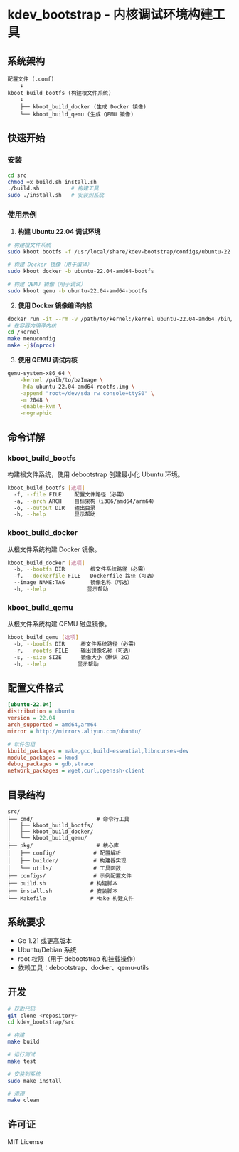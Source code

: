 # kdev_bootstrap - 内核调试环境构建工具

## 系统架构

```
配置文件 (.conf)
    ↓
kboot_build_bootfs (构建根文件系统)
    ↓
    ├── kboot_build_docker (生成 Docker 镜像)
    └── kboot_build_qemu (生成 QEMU 镜像)
```

## 快速开始

### 安装

```bash
cd src
chmod +x build.sh install.sh
./build.sh          # 构建工具
sudo ./install.sh   # 安装到系统
```

### 使用示例

1. **构建 Ubuntu 22.04 调试环境**

```bash
# 构建根文件系统
sudo kboot bootfs -f /usr/local/share/kdev-bootstrap/configs/ubuntu-22.04.conf -a amd64

# 构建 Docker 镜像（用于编译）
sudo kboot docker -b ubuntu-22.04-amd64-bootfs

# 构建 QEMU 镜像（用于调试）
sudo kboot qemu -b ubuntu-22.04-amd64-bootfs
```

2. **使用 Docker 镜像编译内核**

```bash
docker run -it --rm -v /path/to/kernel:/kernel ubuntu-22.04-amd64 /bin/bash
# 在容器内编译内核
cd /kernel
make menuconfig
make -j$(nproc)
```

3. **使用 QEMU 调试内核**

```bash
qemu-system-x86_64 \
    -kernel /path/to/bzImage \
    -hda ubuntu-22.04-amd64-rootfs.img \
    -append "root=/dev/sda rw console=ttyS0" \
    -m 2048 \
    -enable-kvm \
    -nographic
```

## 命令详解

### kboot_build_bootfs

构建根文件系统，使用 debootstrap 创建最小化 Ubuntu 环境。

```bash
kboot_build_bootfs [选项]
  -f, --file FILE    配置文件路径（必需）
  -a, --arch ARCH    目标架构（i386/amd64/arm64）
  -o, --output DIR   输出目录
  -h, --help         显示帮助
```

### kboot_build_docker

从根文件系统构建 Docker 镜像。

```bash
kboot_build_docker [选项]
  -b, --bootfs DIR        根文件系统路径（必需）
  -f, --dockerfile FILE   Dockerfile 路径（可选）
  --image NAME:TAG        镜像名称（可选）
  -h, --help             显示帮助
```

### kboot_build_qemu

从根文件系统构建 QEMU 磁盘镜像。

```bash
kboot_build_qemu [选项]
  -b, --bootfs DIR     根文件系统路径（必需）
  -r, --rootfs FILE    输出镜像名称（可选）
  -s, --size SIZE      镜像大小（默认 2G）
  -h, --help          显示帮助
```

## 配置文件格式

```ini
[ubuntu-22.04]
distribution = ubuntu
version = 22.04
arch_supported = amd64,arm64
mirror = http://mirrors.aliyun.com/ubuntu/

# 软件包组
kbuild_packages = make,gcc,build-essential,libncurses-dev
module_packages = kmod
debug_packages = gdb,strace
network_packages = wget,curl,openssh-client
```

## 目录结构

```
src/
├── cmd/                    # 命令行工具
│   ├── kboot_build_bootfs/
│   ├── kboot_build_docker/
│   └── kboot_build_qemu/
├── pkg/                    # 核心库
│   ├── config/            # 配置解析
│   ├── builder/           # 构建器实现
│   └── utils/             # 工具函数
├── configs/               # 示例配置文件
├── build.sh              # 构建脚本
├── install.sh            # 安装脚本
└── Makefile              # Make 构建文件
```

## 系统要求

- Go 1.21 或更高版本
- Ubuntu/Debian 系统
- root 权限（用于 debootstrap 和挂载操作）
- 依赖工具：debootstrap、docker、qemu-utils

## 开发

```bash
# 获取代码
git clone <repository>
cd kdev_bootstrap/src

# 构建
make build

# 运行测试
make test

# 安装到系统
sudo make install

# 清理
make clean
```

## 许可证

MIT License

